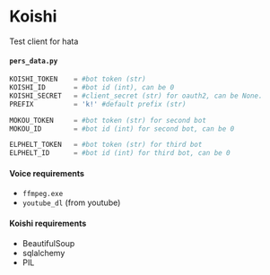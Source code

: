 # Koishi
Test client for hata


#### `pers_data.py`
```python
KOISHI_TOKEN    = #bot token (str)
KOISHI_ID       = #bot id (int), can be 0
KOISHI_SECRET   = #client_secret (str) for oauth2, can be None.
PREFIX          = 'k!' #default prefix (str)

MOKOU_TOKEN     = #bot token (str) for second bot
MOKOU_ID        = #bot id (int) for second bot, can be 0

ELPHELT_TOKEN   = #bot token (str) for third bot
ELPHELT_ID      = #bot id (int) for third bot, can be 0
```

#### Voice requirements
- `ffmpeg.exe`
- `youtube_dl` (from youtube)

#### Koishi requirements
- BeautifulSoup
- sqlalchemy
- PIL

